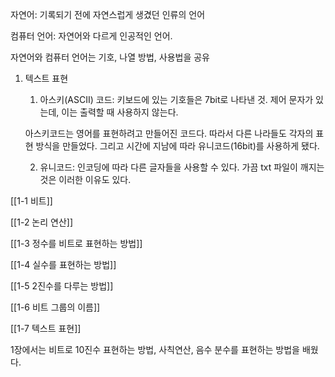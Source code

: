 자연어: 기록되기 전에 자연스럽게 생겼던 인류의 언어

컴퓨터 언어: 자연어와 다르게 인공적인 언어.

자연어와 컴퓨터 언어는 기호, 나열 방법, 사용법을 공유

  

  

1. 텍스트 표현
    
    1) 아스키(ASCII) 코드: 키보드에 있는 기호들은 7bit로 나타낸 것. 제어 문자가 있는데, 이는 출력할 때 사용하지 않는다.
    
    아스키코드는 영어를 표현하려고 만들어진 코드다. 따라서 다른 나라들도 각자의 표현 방식을 만들었다. 그리고 시간에 지남에 따라 유니코드(16bit)를 사용하게 됐다.
    
    2) 유니코드: 인코딩에 따라 다른 글자들을 사용할 수 있다. 가끔 txt 파일이 깨지는 것은 이러한 이유도 있다.
    
      
    

  

[[1-1 비트]]

[[1-2 논리 연산]]

[[1-3 정수를 비트로 표현하는 방법]]

[[1-4 실수를 표현하는 방법]]

[[1-5 2진수를 다루는 방법]]

[[1-6 비트 그룹의 이름]]

[[1-7 텍스트 표현]]

  

  

1장에서는 비트로 10진수 표현하는 방법, 사칙연산, 음수 분수를 표현하는 방법을 배웠다.